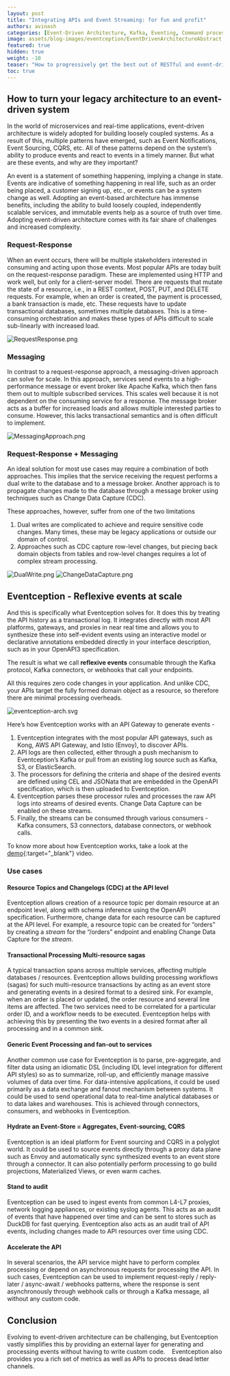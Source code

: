 ```yaml
---
layout: post
title: "Integrating APIs and Event Streaming: for fun and profit"
authors: avinash
categories: [Event-Driven Architecture, Kafka, Eventing, Command processing, Real-time, Event Driven Workflows, SaaS]
image: assets/blog-images/eventception/EventDrivenArchitectureAbstract.jpeg
featured: true
hidden: true
weight: -10
teaser: "How to progressively get the best out of RESTful and event-driven architectures."
toc: true
---
```


## How to turn your legacy architecture to an event-driven system

In the world of microservices and real-time applications, event-driven architecture is widely adopted for building loosely coupled systems. As a result of this, multiple patterns have emerged, such as Event Notifications, Event Sourcing, CQRS, etc. All of these patterns depend on the system’s ability to produce events and react to events in a timely manner. But what are these events, and why are they important?

An event is a statement of something happening, implying a change in state. Events are indicative of something happening in real life, such as an order being placed, a customer signing up, etc., or events can be a system change as well. Adopting an event-based architecture has immense benefits, including the ability to build loosely coupled, independently scalable services, and immutable events help as a source of truth over time. Adopting event-driven architecture comes with its fair share of challenges and increased complexity.


### Request-Response

When an event occurs, there will be multiple stakeholders interested in consuming and acting upon those events. Most popular APIs are today built on the request-response paradigm. These are implemented using HTTP and work well, but only for a client-server model. There are requests that mutate the state of a resource, i.e., in a REST context, POST, PUT, and DELETE requests. For example, when an order is created, the payment is processed, a bank transaction is made, etc. These requests have to update transactional databases, sometimes multiple databases. This is a time-consuming orchestration and makes these types of APIs difficult to scale sub-linearly with increased load.

![RequestResponse.png](../assets/blog-images/eventception/RequestResponse.png)


### Messaging

In contrast to a request-response approach, a messaging-driven approach can solve for scale. In this approach, services send events to  a high-performance message or event broker like Apache Kafka, which then fans them out to multiple subscribed services. This scales well because it is not dependent on the consuming service for a response. The message broker acts as a buffer for increased loads and allows multiple interested parties to consume. However, this lacks transactional semantics and is often difficult to implement.

![MessagingApproach.png](../assets/blog-images/eventception/MessagingApproach.png)


### Request-Response + Messaging

An ideal solution for most use cases may require a combination of both approaches. This implies that the service receiving the request performs a dual write to the database and to a message broker. Another approach is to propagate changes made to the database through a message broker using techniques such as Change Data Capture (CDC). 



These approaches, however, suffer from one of the two limitations

1. Dual writes are complicated to achieve and require sensitive code changes. Many times, these may be legacy applications or outside our domain of control.
2. Approaches such as CDC capture row-level changes, but piecing back domain objects from tables and row-level changes requires a lot of complex stream processing.

![DualWrite.png](../assets/blog-images/eventception/DualWrite.png)
![ChangeDataCapture.png](../assets/blog-images/eventception/ChangeDataCapture.png)


## Eventception - Reflexive events at scale

And this is specifically what Eventception solves for. It does this by treating the API history as a transactional log. It integrates directly with most API platforms, gateways, and proxies in near real time and allows you to synthesize these into self-evident events using an interactive model or declarative annotations embedded directly in your interface description, such as in your OpenAPI3 specification.

The result is what we call **reflexive events** consumable through the Kafka protocol, Kafka connectors, or webhooks that call your endpoints.

All this requires zero code changes in your application. And unlike CDC, your APIs target the fully formed domain object as a resource, so therefore there are minimal processing overheads.

![eventception-arch.svg](../assets/blog-images/eventception/eventception-arch.svg)


Here’s how Eventception works with an API Gateway to generate events -



1. Eventception integrates with the most popular API gateways, such as Kong, AWS API Gateway, and Istio (Envoy), to discover APIs.
2. API logs are then collected, either through a push mechanism to Eventception’s Kafka or pull from an existing log source such as Kafka, S3, or ElasticSearch.
3. The processors for defining the criteria and shape of the desired events are defined using CEL and JSONata that are embedded in the OpenAPI specification, which is then uploaded to Eventception.
4. Eventception parses these processor rules and processes the raw API logs into streams of desired events. Change Data Capture can be enabled on these streams.
5. Finally, the streams can be consumed through various consumers - Kafka consumers, S3 connectors, database connectors, or webhook calls.

To know more about how Eventception works, take a look at the [demo](https://youtu.be/3NL2ctqglfo){:target="\_blank"} video.

### Use cases


#### Resource Topics and Changelogs (CDC) at the API level

Eventception allows creation of a resource topic per domain resource at an endpoint level, along with schema inference using the OpenAPI specification. Furthermore, change data for each resource can be captured at the API level. For example, a resource topic can be created for “orders” by creating a _stream_ for the “/orders” endpoint and enabling Change Data Capture for the _stream_.


#### Transactional Processing Multi-resource sagas

A typical transaction spans across multiple services, affecting multiple databases / resources. Eventception allows building processing workflows (sagas) for such multi-resource transactions by acting as an event store and generating events in a desired format to a desired sink. For example, when an order is placed or updated, the order resource and several line items are affected. The two services need to be correlated for a particular order ID, and a workflow needs to be executed. Eventception helps with achieving this by presenting the two events in a desired format after all processing and in a common sink.


#### Generic Event Processing and fan-out to services

Another common use case for Eventception is to parse, pre-aggregate, and filter data using an idiomatic DSL (including IDL level integration for different API styles) so as to summarize, roll-up, and efficiently manage massive volumes of data over time. For data-intensive applications, it could be used primarily as a data exchange and fanout mechanism between systems. It could be used to send operational data to real-time analytical databases or to data lakes and warehouses. This is achieved through connectors, consumers, and webhooks in Eventception. 


#### Hydrate an Event-Store = Aggregates, Event-sourcing, CQRS

Eventception is an ideal platform for Event sourcing and CQRS in a polyglot world. It could be used to source events directly through a proxy data plane such as Envoy and automatically sync synthesized events to an event store through a connector. It can also potentially perform processing to go build projections, Materialized Views, or even warm caches.


#### Stand to audit

Eventception can be used to ingest events from common L4-L7 proxies, network logging appliances, or existing syslog agents. This acts as an audit of events that have happened over time and can be sent to stores such as DuckDB for fast querying. Eventception also acts as an audit trail of API events, including changes made to API resources over time using CDC.


#### Accelerate the API

In several scenarios, the API service might have to perform complex processing or depend on asynchronous requests for processing the API. In such cases, Eventception can be used to implement request-reply / reply-later / async-await / webhooks patterns, where the response is sent asynchronously through webhook calls or through a Kafka message, all without any custom code.


## Conclusion

Evolving to event-driven architecture can be challenging, but Eventception vastly simplifies this by providing an external layer for generating and processing events without having to write custom code.    Eventception also provides you a rich set of metrics as well as APIs to process dead letter channels. 
